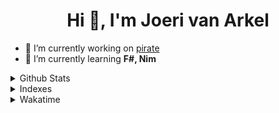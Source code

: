 <h1 align="center">Hi 👋, I'm Joeri van Arkel</h1>

- 🔭 I’m currently working on [pirate](https://github.com/piratelang/pirate)
- 🌱 I’m currently learning **F#, Nim**

<details>
  <summary>Github Stats</summary>
  
![](http://github-profile-summary-cards.vercel.app/api/cards/profile-details?username=joerivanarkel&theme=github_dark)
![](http://github-profile-summary-cards.vercel.app/api/cards/repos-per-language?username=joerivanarkel&theme=github_dark)
![](http://github-profile-summary-cards.vercel.app/api/cards/most-commit-language?username=joerivanarkel&theme=github_dark)
![](http://github-profile-summary-cards.vercel.app/api/cards/stats?username=joerivanarkel&theme=github_dark)
![](http://github-profile-summary-cards.vercel.app/api/cards/productive-time?username=joerivanarkel&theme=github_dark&utcOffset=1)
</details>

<details>
  <summary>Indexes</summary>
  
#### [AZ-204](AZ204.md)
<!--#### [PCAP-31](PCAP-31.md))-->
<!--#### [Others](Others.md)-->
</details>

<details>
  <summary>Wakatime</summary>
  
  ![Wakatime](https://wakatime.com/share/@joerivanarkel/acd1616c-cfce-479e-ae3d-45fcfddc8a4f.png)
  ![Wakatime Editor](https://wakatime.com/share/@joerivanarkel/b795142a-31e9-4412-ba21-5a6cb3b25236.png)
  ![Wakatime Category](https://wakatime.com/share/@joerivanarkel/8cc007da-bff4-41ba-b543-72bc09677ebd.png)
</details>

